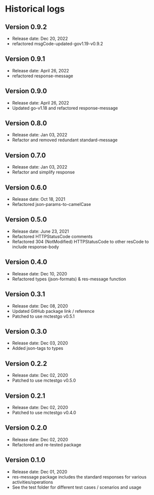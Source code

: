 # Historical logs

## Version 0.9.2
- Release date: Dec 20, 2022
- refactored msgCode-updated-gov1.19-v0.9.2

## Version 0.9.1
- Release date: April 26, 2022
- refactored response-message

## Version 0.9.0
- Release date: April 26, 2022
- Updated go-v1.18 and refactored response-message

## Version 0.8.0

- Release date: Jan 03, 2022
- Refactor and removed redundant standard-message

## Version 0.7.0

- Release date: Jan 03, 2022
- Refactor and simplify response

## Version 0.6.0

- Release date: Oct 18, 2021
- Refactored json-params-to-camelCase


## Version 0.5.0

- Release date: June 23, 2021
- Refactored HTTPStatusCode comments
- Refactored 304 (NotModified) HTTPStatusCode to other resCode to include response-body

## Version 0.4.0

- Release date: Dec 10, 2020
- Refactored types (json-formats) & res-message function

## Version 0.3.1

- Release date: Dec 08, 2020
- Updated GitHub package link / reference
- Patched to use mctestgo v0.5.1

## Version 0.3.0

- Release date: Dec 03, 2020
- Added json-tags to types

## Version 0.2.2

- Release date: Dec 02, 2020
- Patched to use mctestgo v0.5.0

## Version 0.2.1

- Release date: Dec 02, 2020
- Patched to use mctestgo v0.4.0

## Version 0.2.0

- Release date: Dec 02, 2020
- Refactored and re-tested package

## Version 0.1.0

- Release date: Dec 01, 2020
- res-message package includes the standard responses for various activities/operations
- See the test folder for different test cases / scenarios and usage
